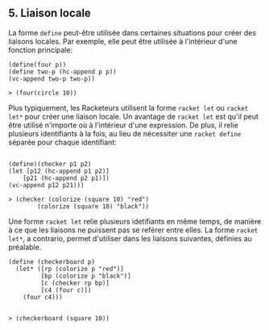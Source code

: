 ## 5. Liaison locale
La forme ```define``` peut-être utilisée dans certaines situations pour créer des liaisons locales. Par exemple, elle peut être utilisée à l'intérieur d'une fonction principale:

```racket
(define(four p))
(define two-p (hc-append p p))
(vc-append two-p two-p))

> (four(circle 10))

```

Plus typiquement, les Racketeurs utilisent la forme  ```racket let``` ou ```racket let*```  pour créer une liaison locale. Un avantage de ```racket let``` est qu'il peut être utilisé n'importe où à l'intérieur d'une expression. De plus, il relie plusieurs identifiants à la fois, au lieu de nécessiter  une ```racket define```  séparée pour chaque identifiant: 

```racket

(define)(checker p1 p2)
(let [p12 (hc-append p1 p2)]
    [p21 (hc-append p2 p1)])
(vc-append p12 p21)))

> (checker (colorize (square 10) "red")
        (colorize (square 10) "black"))
```
Une forme ```racket let``` relie plusieurs idetifiants en même temps, de manière à ce que les liaisons ne
puissent pas se reférer entre elles. La forme ```racket let*```, a contrario, permet d'utiliser dans les liaisons suivantes, définies au préalable.

```racket
(define (checkerboard p)
  (let* ([rp (colorize p "red")]
         [bp (colorize p "black")]
         [c (checker rp bp)]
         [c4 (four c)])
    (four c4)))
 

> (checkerboard (square 10))
```
